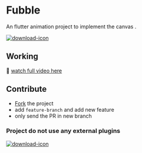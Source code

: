 # Fubble

An flutter animation project to implement the canvas .

<a href="https://youtu.be/kwtu2Wf1fO8">
        <img src="https://www.canva.com/design/DADef1q0xQw/SSL-t28bKVtaBfxp1-v37g/view" align="center" alt="download-icon"/>
    </a>

## Working

:movie_camera: [watch full video here](https://youtu.be/kwtu2Wf1fO8)

## Contribute

- [Fork](https://github.com/cimplesid/fubble/fork) the project
- add `feature-branch` and add new feature
- only send the PR in new branch
### Project do not use any external plugins

  <a href="https://raw.githubusercontent.com/cimplesid/fubble/master/fubble.apk">
        <img src="https://www.coinagemag.com/wp-content/uploads/2017/12/free-download-png-blue-color-free-download-button-679-1.png" align="center" alt="download-icon"/>
    </a>



